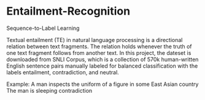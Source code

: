 # Entailment-Recognition
Sequence-to-Label Learning

Textual entailment (TE) in natural language processing is a directional relation between text fragments. 
The relation holds whenever the truth of one text fragment follows from another text. In this project, the
dateset is downloaded from SNLI Corpus, which is a collection of 570k human-written English sentence pairs 
manually labeled for balanced classification with the labels entailment, contradiction, and neutral.

Example:
A man inspects the uniform of a figure in some East Asian country
The man is sleeping
contradiction
